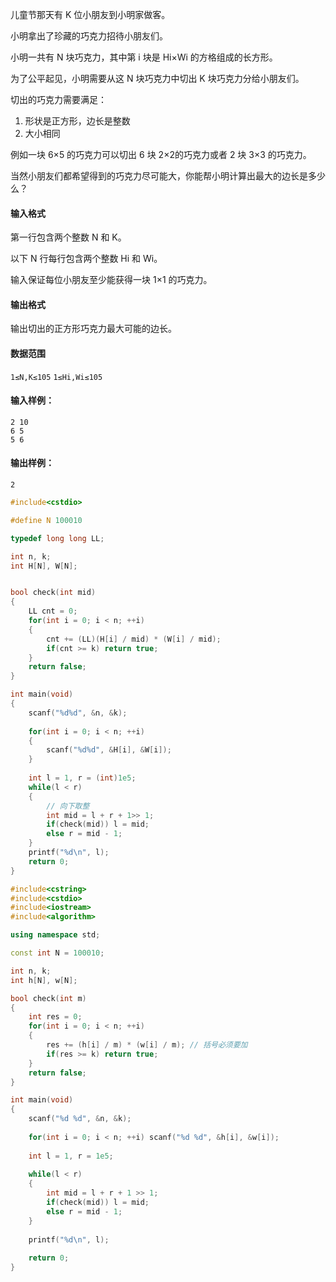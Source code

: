 儿童节那天有 K 位小朋友到小明家做客。

小明拿出了珍藏的巧克力招待小朋友们。

小明一共有 N 块巧克力，其中第 i 块是 Hi×Wi 的方格组成的长方形。

为了公平起见，小明需要从这 N 块巧克力中切出 K 块巧克力分给小朋友们。

切出的巧克力需要满足：

1. 形状是正方形，边长是整数
2. 大小相同

例如一块 6×5 的巧克力可以切出 6 块 2×2的巧克力或者 2 块 3×3 的巧克力。

当然小朋友们都希望得到的巧克力尽可能大，你能帮小明计算出最大的边长是多少么？

#### 输入格式

第一行包含两个整数 N 和 K。

以下 N 行每行包含两个整数 Hi 和 Wi。

输入保证每位小朋友至少能获得一块 1×1 的巧克力。

#### 输出格式

输出切出的正方形巧克力最大可能的边长。

#### 数据范围

`1≤N,K≤105`
`1≤Hi,Wi≤105`

#### 输入样例：

```
2 10
6 5
5 6
```

#### 输出样例：

```
2
```



```cpp
#include<cstdio>

#define N 100010

typedef long long LL;

int n, k;
int H[N], W[N];


bool check(int mid)
{
    LL cnt = 0;
    for(int i = 0; i < n; ++i)
    {
        cnt += (LL)(H[i] / mid) * (W[i] / mid);
        if(cnt >= k) return true;
    }
    return false;
}

int main(void)
{
    scanf("%d%d", &n, &k);
    
    for(int i = 0; i < n; ++i)
    {
        scanf("%d%d", &H[i], &W[i]);
    }
    
    int l = 1, r = (int)1e5;
    while(l < r)
    {
        // 向下取整
        int mid = l + r + 1>> 1;
        if(check(mid)) l = mid;
        else r = mid - 1;
    }
    printf("%d\n", l);
    return 0;
}
```



```cpp
#include<cstring>
#include<cstdio>
#include<iostream>
#include<algorithm>

using namespace std;

const int N = 100010;

int n, k;
int h[N], w[N];

bool check(int m)
{
    int res = 0;
    for(int i = 0; i < n; ++i)
    {
        res += (h[i] / m) * (w[i] / m); // 括号必须要加
        if(res >= k) return true;
    }
    return false;
}

int main(void)
{
    scanf("%d %d", &n, &k);
    
    for(int i = 0; i < n; ++i) scanf("%d %d", &h[i], &w[i]);
    
    int l = 1, r = 1e5;
    
    while(l < r)
    {
        int mid = l + r + 1 >> 1;
        if(check(mid)) l = mid;
        else r = mid - 1;
    }
    
    printf("%d\n", l);
    
    return 0;
}
```

